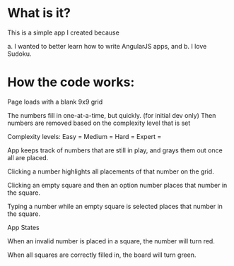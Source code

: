 # What is it?

This is a simple app I created because

 a.  I wanted to better learn how to write AngularJS apps, and 
 b.  I love Sudoku.  


# How the code works:

Page loads with a blank 9x9 grid

The numbers fill in one-at-a-time, but quickly. (for initial dev only)
Then numbers are removed based on the complexity level that is set

Complexity levels:
Easy =
Medium =
Hard =
Expert =

App keeps track of numbers that are still in play, and grays them out once all are placed.

Clicking a number highlights all placements of that number on the grid.

Clicking an empty square and then an option number places that number in the square.

Typing a number while an empty square is selected places that number in the square.

App States

When an invalid number is placed in a square, the number will turn red.

When all squares are correctly filled in, the board will turn green.
